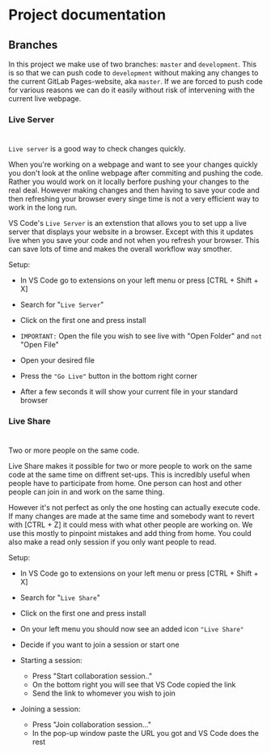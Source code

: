 # Project documentation

## Branches

In this project we make use of two branches: `master` and `development`. This is so that we can push code to `development` without making any changes to the current GitLab Pages-website, aka `master`. If we are forced to push code for various reasons we can do it easily without risk of intervening with the current live webpage.


### Live Server

#

`Live server` is a good way to check changes quickly.

When you're working on a webpage and want to see your changes quickly you don't look at the online webpage  after commiting and pushing the code. Rather you would work on it locally berfore pushing your changes to the real deal. However making changes and then having to save your code and then refreshing your browser every singe time is not a very efficient way to work in the long run.

VS Code's `Live Server` is an extenstion that allows you to set upp a live server that displays your website in a browser. Except with this it updates live when you save your code and not when you refresh your browser. This can save lots of time and makes the overall workflow way smother.

Setup:

- In VS Code go to extensions on your left menu or press [CTRL + Shift + X]

- Search for "`Live Server`"

- Click on the first one and press install 

- `IMPORTANT:` Open the file you wish to see live with "Open Folder" and `not` "Open File"

- Open your desired file

- Press the `"Go Live"` button in the bottom right corner

- After a few seconds it will show your current file in your standard browser

### Live Share

#

Two or more people on the same code.

Live Share makes it possible for two or more people to work on the same code at the same time on diffrent set-ups. This is incredibly useful when people have to participate from home. One person can host and other people can join in and work on the same thing.

However it's not perfect as only the one hosting can actually execute code. If many changes are made at the same time and somebody want to revert with [CTRL + Z] it could mess with what other people are working on. We use this mostly to pinpoint mistakes and add thing from home. You could also make a read only session if you only want people to read.

Setup:

- In VS Code go to extensions on your left menu or press [CTRL + Shift + X]

- Search for "`Live Share`"

- Click on the first one and press install 

- On your left menu you should now see an added icon `"Live Share"`

- Decide if you want to join a session or start one 

- Starting a session:
    - Press "Start collaboration session.."
    - On the bottom right you will see that VS Code copied the link
    - Send the link to whomever you wish to join

 - Joining a session:
    - Press "Join collaboration session..."
    - In the pop-up window paste the URL you got and VS Code does the rest

#
